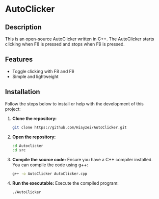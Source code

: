 # AutoClicker

## Description

This is an open-source AutoClicker written in C++. The AutoClicker starts clicking when F8 is pressed and stops when F9 is pressed. 

## Features
- Toggle clicking with F8 and F9
- Simple and lightweight

## Installation

Follow the steps below to install or help with the development of this project:

1. **Clone the repository:**

   ```bash
   git clone https://github.com/Hiayzei/AutoClicker.git

2. **Open the repository:**

   ```bash
   cd Autoclicker
   cd src

3. **Compile the source code:**
  Ensure you have a C++ compiler installed. You can compile the code using g++:
   ```bash
   g++ -o AutoClicker AutoClicker.cpp

4. **Run the executable:**
  Execute the compiled program:
   ```bash
   ./AutoClicker
